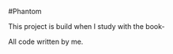 #Phantom

This project is build when I study with the book-<Flask web development:Developing Web applications with Python>

All code written by me.

